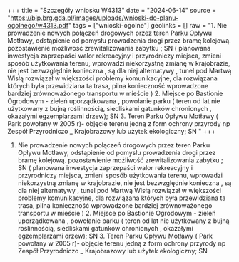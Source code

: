 +++
title = "Szczegóły wniosku W4313"
date = "2024-06-14"
source = "https://bip.brg.gda.pl/images/uploads/wnioski-do-planu-ogolnego/w4313.pdf"
tags = ["wnioski-ogolne"]
geolinks = []
raw = "1. Nie prowadzenie nowych połączeń drogowych przez teren Parku Opływu Motławy, odstąpienie od pomysłu prowadzenia drogi przez bramę kolejową. pozostawienie możliwość zrewitalizowania zabytku ; SN ( planowana inwestycja zaprzepaści walor rekreacyjny i przyrodniczy miejsca, zmieni sposób użytkowania terenu, wprowadzi niekorzystną zmianę w krajobrazie, nie jest bezwzględnie konieczna , są dla niej alternatywy , tunel pod Martwą Wisłą rozwiązał w większości problemy komunikacyjne, dla rozwiązana których była przewidziana ta trasa, pilna konieczność wprowadzone bardziej zrównoważonego transportu w mieście ) 2. Miejsce po Bastionie Ogrodowym - zieleń uporządkowana , powołanie parku ( teren od lat nie użytkowany z bujną roślinnością, siedliskami gatunków chronionych , okazałymi egzemplarzami drzew); SN 3. Teren Parku Opływu Motławy ( Park powołany w 2005 r)- objęcie terenu jedną z form ochrony przyrody np Zespół Przyrodniczo _ Krajobrazowy lub użytek ekologiczny; SN "
+++

1. Nie prowadzenie nowych połączeń drogowych przez teren Parku Opływu Motławy,
odstąpienie od pomysłu prowadzenia drogi przez bramę kolejową. pozostawienie możliwość
zrewitalizowania zabytku ; SN ( planowana inwestycja zaprzepaści walor rekreacyjny i
przyrodniczy miejsca, zmieni sposób użytkowania terenu, wprowadzi niekorzystną zmianę w
krajobrazie, nie jest bezwzględnie konieczna , są dla niej alternatywy , tunel pod Martwą Wisłą
rozwiązał w większości problemy komunikacyjne, dla rozwiązana których była przewidziana ta
trasa, pilna konieczność wprowadzone bardziej zrównoważonego transportu w mieście ) 2.
Miejsce po Bastionie Ogrodowym - zieleń uporządkowana , powołanie parku ( teren od lat nie
użytkowany z bujną roślinnością, siedliskami gatunków chronionych , okazałymi egzemplarzami
drzew); SN 3. Teren Parku Opływu Motławy ( Park powołany w 2005 r)- objęcie terenu jedną z
form ochrony przyrody np Zespół Przyrodniczo _ Krajobrazowy lub użytek ekologiczny; SN



